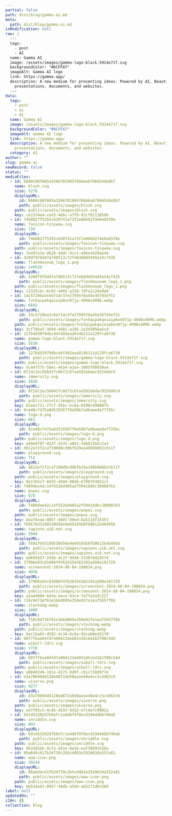 ```yaml
---
partial: false
path: dist/blog/gamma-ai.md
meta:
  path: dist/blog/gamma-ai.md
isModification: null
raw: |
  ---
  tags:
    - post
    - AI
  name: Gamma AI
  image: /assets/images/gamma-logo-black.5914e71f.svg
  backgroundColor: "#6CFFA7"
  imageAlt: Gamma AI logo
  link: https://gamma.app/
  description: A new medium for presenting ideas. Powered by AI. Beautiful
    presentations, documents, and websites.
  ---
data:
  tags:
    - post
    - ai
    - AI
  name: Gamma AI
  image: /assets/images/gamma-logo-black.5914e71f.svg
  backgroundColor: "#6CFFA7"
  imageAlt: Gamma AI logo
  link: https://gamma.app/
  description: A new medium for presenting ideas. Powered by AI. Beautiful
    presentations, documents, and websites.
  category: AI
author: ""
slug: gamma-ai
newRecord: false
status: ""
mediaFiles:
  - id: b680c80f685a326670190576bb6ab796654de8b7
    name: blush.svg
    size: 5276
    displayURL:
      id: b680c80f685a326670190576bb6ab796654de8b7
      path: public/assets/images/blush.svg
    path: public/assets/images/blush.svg
    key: ce2374e4-ced3-4d6c-a7f9-92cf811185db
  - id: 74b8827f5355c630741a73f2e86692f4e0ab5f8e
    name: favicon-tinywow.svg
    size: 726
    displayURL:
      id: 74b8827f5355c630741a73f2e86692f4e0ab5f8e
      path: public/assets/images/favicon-tinywow.svg
    path: public/assets/images/favicon-tinywow.svg
    key: 7e497a3a-462b-4ddc-9cc1-e86ea920ae44
  - id: 420df976dd7a740513c72fe6dd0d5449a24cf435
    name: flashmuseum_logo_1.png
    size: 149536
    displayURL:
      id: 420df976dd7a740513c72fe6dd0d5449a24cf435
      path: public/assets/images/flashmuseum_logo_1.png
    path: public/assets/images/flashmuseum_logo_1.png
    key: c2325cbc-6c02-4d95-a318-7dfa1c2da9e8
  - id: 14c5720ba3c6e71dc3fe27995f8a45e36793ef51
    name: fvn5qcpakqoiaip6on07jp-4096x4096.webp
    size: 6692
    displayURL:
      id: 14c5720ba3c6e71dc3fe27995f8a45e36793ef51
      path: public/assets/images/fvn5qcpakqoiaip6on07jp-4096x4096.webp
    path: public/assets/images/fvn5qcpakqoiaip6on07jp-4096x4096.webp
    key: 3cf70ba7-3694-4d81-a195-1e343056a5cd
  - id: 127bdd3979dbcd4f492eaa914b111a129fca6738
    name: gamma-logo-black.5914e71f.svg
    size: 5639
    displayURL:
      id: 127bdd3979dbcd4f492eaa914b111a129fca6738
      path: public/assets/images/gamma-logo-black.5914e71f.svg
    path: public/assets/images/gamma-logo-black.5914e71f.svg
    key: 5c447575-58ec-4e54-a1ee-3005f00930a4
  - id: 8f2dc2ec56642fc6672c6faa582abdac932dddc9
    name: immersity.svg
    size: 3658
    displayURL:
      id: 8f2dc2ec56642fc6672c6faa582abdac932dddc9
      path: public/assets/images/immersity.svg
    path: public/assets/images/immersity.svg
    key: 82eecf11-f7cf-45bc-bc6a-0190c4980075
  - id: 9ce48cf475a8d519367f0a58b7adbaaedaf735bc
    name: logo-d.png
    size: 861
    displayURL:
      id: 9ce48cf475a8d519367f0a58b7adbaaedaf735bc
      path: public/assets/images/logo-d.png
    path: public/assets/images/logo-d.png
    key: e49e978f-023f-4335-a841-5db012bbc2a3
  - id: d612e72f2caf3d0d8cd9bf629a148b988b2cb11f
    name: playground.svg
    size: 712
    displayURL:
      id: d612e72f2caf3d0d8cd9bf629a148b988b2cb11f
      path: public/assets/images/playground.svg
    path: public/assets/images/playground.svg
    key: 8e1fb5c7-8d35-49d4-88db-6706f93021c5
  - id: f489dee42c14f552bd485a2f59418dbc309887b3
    name: popai.svg
    size: 670
    displayURL:
      id: f489dee42c14f552bd485a2f59418dbc309887b3
      path: public/assets/images/popai.svg
    path: public/assets/images/popai.svg
    key: bea76ea4-005f-4907-89ed-8a5115f24353
  - id: f69176d3198530d56e9e69105b8fb0612b4b495b
    name: sapiens.ui8.net.svg
    size: 5044
    displayURL:
      id: f69176d3198530d56e9e69105b8fb0612b4b495b
      path: public/assets/images/sapiens.ui8.net.svg
    path: public/assets/images/sapiens.ui8.net.svg
    key: ed695b57-243b-4c2f-9436-31307dd2d57d
  - id: 37906a93c81086f47626354362192a280e181729
    name: screenshot-2024-08-04-190034.png
    size: 4958
    displayURL:
      id: 37906a93c81086f47626354362192a280e181729
      path: public/assets/images/screenshot-2024-08-04-190034.png
    path: public/assets/images/screenshot-2024-08-04-190034.png
    key: a2a4d004-643a-4ace-83c4-7a7fa2a5c227
  - id: 718c84716f61e1b6d085e350e927e1eaf5657f6b
    name: stockimg.webp
    size: 3480
    displayURL:
      id: 718c84716f61e1b6d085e350e927e1eaf5657f6b
      path: public/assets/images/stockimg.webp
    path: public/assets/images/stockimg.webp
    key: 8ac15ab5-d502-4c34-bc0a-92cab0ed1570
  - id: 60f7fbae04fd7e004133eb05145cb41b2f08c54d
    name: uiball-ldrs.svg
    size: 1738
    displayURL:
      id: 60f7fbae04fd7e004133eb05145cb41b2f08c54d
      path: public/assets/images/uiball-ldrs.svg
    path: public/assets/images/uiball-ldrs.svg
    key: e88402d4-10ce-4275-8d9f-cb1c718d9f7e
  - id: e3a70694dd128e4672ab50aa1e48e4cc5c4d62c6
    name: uiverse.png
    size: 9277
    displayURL:
      id: e3a70694dd128e4672ab50aa1e48e4cc5c4d62c6
      path: public/assets/images/uiverse.png
    path: public/assets/images/uiverse.png
    key: ed7f85c5-4c4b-4933-9432-e7c4efc0981a
  - id: b91453202d7b8efc1a4d6f9f8ecd1944db6740a6
    name: unriddle.svg
    size: 893
    displayURL:
      id: b91453202d7b8efc1a4d6f9f8ecd1944db6740a6
      path: public/assets/images/unriddle.svg
    path: public/assets/images/unriddle.svg
    key: 6b33d1bb-9cfa-441e-8e1b-ea738d9151be
  - id: 08a6d4c617b34739c2b5cdd61e291063da352a81
    name: www-icon.png
    size: 39244
    displayURL:
      id: 08a6d4c617b34739c2b5cdd61e291063da352a81
      path: public/assets/images/www-icon.png
    path: public/assets/images/www-icon.png
    key: eb534a43-8957-44db-a5d4-ab5271d6c588
label: null
updatedOn: ""
i18n: {}
collection: blog
---
```

